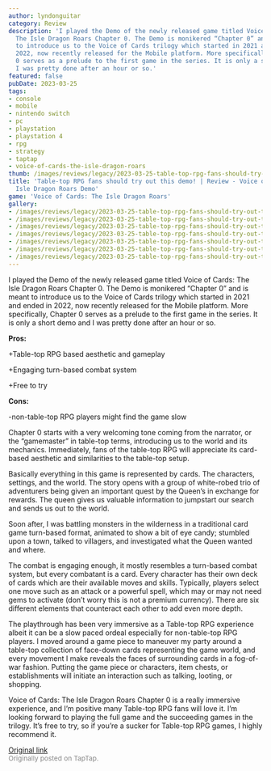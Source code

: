 ```yaml
---
author: lyndonguitar
category: Review
description: 'I played the Demo of the newly released game titled Voice of Cards:
  The Isle Dragon Roars Chapter 0. The Demo is monikered “Chapter 0” and is meant
  to introduce us to the Voice of Cards trilogy which started in 2021 and ended in
  2022, now recently released for the Mobile platform. More specifically, Chapter
  0 serves as a prelude to the first game in the series. It is only a short demo and
  I was pretty done after an hour or so.'
featured: false
pubDate: 2023-03-25
tags:
- console
- mobile
- nintendo switch
- pc
- playstation
- playstation 4
- rpg
- strategy
- taptap
- voice-of-cards-the-isle-dragon-roars
thumb: /images/reviews/legacy/2023-03-25-table-top-rpg-fans-should-try-out-this-demo--review---voice-of-cards-the-isle-dragon-roar-0.avif
title: 'Table-top RPG fans should try out this demo! | Review - Voice of Cards: The
  Isle Dragon Roars Demo'
game: 'Voice of Cards: The Isle Dragon Roars'
gallery:
- /images/reviews/legacy/2023-03-25-table-top-rpg-fans-should-try-out-this-demo--review---voice-of-cards-the-isle-dragon-roar-0.avif
- /images/reviews/legacy/2023-03-25-table-top-rpg-fans-should-try-out-this-demo--review---voice-of-cards-the-isle-dragon-roar-1.avif
- /images/reviews/legacy/2023-03-25-table-top-rpg-fans-should-try-out-this-demo--review---voice-of-cards-the-isle-dragon-roar-2.avif
- /images/reviews/legacy/2023-03-25-table-top-rpg-fans-should-try-out-this-demo--review---voice-of-cards-the-isle-dragon-roar-3.avif
- /images/reviews/legacy/2023-03-25-table-top-rpg-fans-should-try-out-this-demo--review---voice-of-cards-the-isle-dragon-roar-4.avif
- /images/reviews/legacy/2023-03-25-table-top-rpg-fans-should-try-out-this-demo--review---voice-of-cards-the-isle-dragon-roar-5.avif
- /images/reviews/legacy/2023-03-25-table-top-rpg-fans-should-try-out-this-demo--review---voice-of-cards-the-isle-dragon-roar-6.avif
---
```

I played the Demo of the newly released game titled Voice of Cards: The Isle Dragon Roars Chapter 0. The Demo is monikered “Chapter 0” and is meant to introduce us to the Voice of Cards trilogy which started in 2021 and ended in 2022, now recently released for the Mobile platform. More specifically, Chapter 0 serves as a prelude to the first game in the series. It is only a short demo and I was pretty done after an hour or so.


**Pros:**


+Table-top RPG based aesthetic and gameplay

+Engaging turn-based combat system

+Free to try


**Cons:**


-non-table-top RPG players might find the game slow

Chapter 0 starts with a very welcoming tone coming from the narrator, or the “gamemaster” in table-top terms, introducing us to the world and its mechanics. Immediately, fans of the table-top RPG will appreciate its card-based aesthetic and similarities to the table-top setup.

Basically everything in this game is represented by cards. The characters, settings, and the world. The story opens with a group of white-robed trio of adventurers being given an important quest by the Queen’s in exchange for rewards. The queen gives us valuable information to jumpstart our search and sends us out to the world.

Soon after, I was battling monsters in the wilderness in a traditional card game turn-based format, animated to show a bit of eye candy; stumbled upon a town, talked to villagers, and investigated what the Queen wanted and where.

The combat is engaging enough, it mostly resembles a turn-based combat system, but every combatant is a card. Every character has their own deck of cards which are their available moves and skills. Typically, players select one move such as an attack or a powerful spell, which may or may not need gems to activate (don’t worry this is not a premium currency). There are six different elements that counteract each other to add even more depth.

The playthrough has been very immersive as a Table-top RPG experience albeit it can be a slow paced ordeal especially for non-table-top RPG players. I moved around a game piece to maneuver my party around a table-top collection of face-down cards representing the game world, and every movement I make reveals the faces of surrounding cards in a fog-of-war fashion. Putting the game piece or characters, item chests, or establishments will initiate an interaction such as talking, looting, or shopping.

Voice of Cards: The Isle Dragon Roars Chapter 0 is a really immersive experience, and I’m positive many Table-top RPG fans will love it. I’m looking forward to playing the full game and the succeeding games in the trilogy. It’s free to try, so if you’re a sucker for Table-top RPG games, I highly recommend it.

[Original link](https://www.taptap.io/post/4891307)<br><span style="font-size: 0.95em; color: #888;">Originally posted on TapTap.</span>